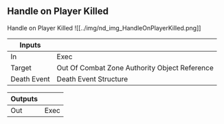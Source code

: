 ## Handle on Player Killed
Handle on Player Killed
![[../img/nd_img_HandleOnPlayerKilled.png]]

|Inputs||
|--|--|
| In | Exec |
| Target | Out Of Combat Zone Authority Object Reference |
| Death Event | Death Event Structure |

|Outputs||
|--|--|
| Out | Exec |
